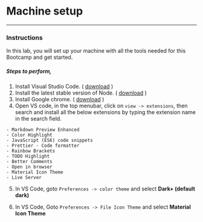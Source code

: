 # Machine setup
---
### Instructions
In this lab, you will set up your machine with all the tools needed for this Bootcamp and get started.

##### Steps to perform,
1. Install Visual Studio Code. ( [download](https://code.visualstudio.com/) )
2. Install the latest stable version of Node. ( [download](https://nodejs.org/en/) )
3. Install Google chrome. ( [download](https://www.google.com/chrome/?brand=JJTC&gclid=Cj0KCQjwvaeJBhCvARIsABgTDM4FHP2ARsAM-vaRZV_gmTuytbw4yrSC7LGmoycfzTsxuVXwGFxNkBkaApnsEALw_wcB&gclsrc=aw.ds) ) 
4. Open VS code, in the top menubar, click on ```view -> extensions```, then search and install all the below extensions by typing the extension name in the search field.

```
- Markdown Preview Enhanced
- Color Highlight
- JavaScript (ES6) code snippets
- Prettier - Code formatter
- Rainbow Brackets
- TODO Highlight
- Better Comments
- Open in browser
- Material Icon Theme
- Live Server
```

5. In VS Code, goto ```Preferences -> color theme``` and select **Dark+ (default dark)**

6. In VS Code, Goto ```Preferences -> File Icon Theme``` and select **Material Icon Theme** 



